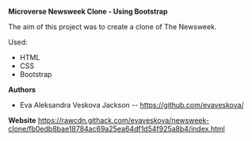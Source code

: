 **Microverse Newsweek Clone - Using Bootstrap**

The aim of this project was to create a clone of The Newsweek.

Used:

- HTML
- CSS
- Bootstrap

**Authors**

- Eva Aleksandra Veskova Jackson -- https://github.com/evaveskova/

**Website**
https://rawcdn.githack.com/evaveskova/newsweek-clone/fb0edb8bae18784ac69a25ea64df1d54f925a8b4/index.html
